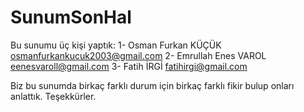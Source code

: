 # SunumSonHal
Bu sunumu üç kişi yaptık:
  1- Osman Furkan KÜÇÜK
      osmanfurkankucuk2003@gmail.com
  2- Emrullah Enes VAROL
      eenesvaroll@gmail.com
  3- Fatih İRGİ
      fatihirgi@gmail.com
      
Biz bu sunumda birkaç farklı durum için birkaç farklı fikir bulup onları anlattık. Teşekkürler.
